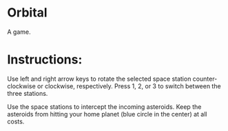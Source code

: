 # Orbital
A game.

# Instructions:
Use left and right arrow keys to rotate the selected space station counter-clockwise or clockwise, respectively.
Press 1, 2, or 3 to switch between the three stations.

Use the space stations to intercept the incoming asteroids. Keep the asteroids from hitting your home planet (blue circle in the center) at all costs.
